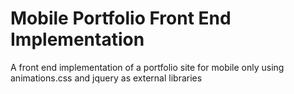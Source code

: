 # Mobile Portfolio Front End Implementation
A front end implementation of a portfolio site for mobile only using animations.css and jquery as external libraries
